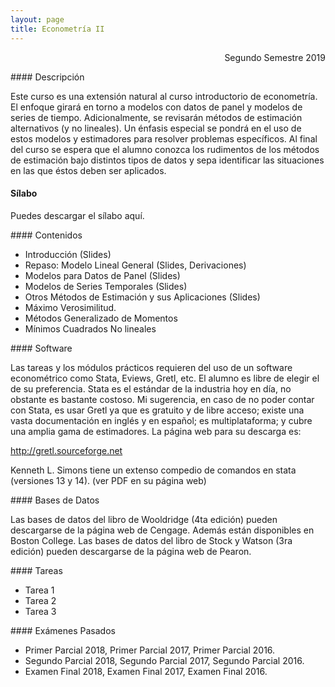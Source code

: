 ```yaml
---
layout: page
title: Econometría II
---
```


<div style="text-align: right"> Segundo Semestre 2019 </div>

#### Descripción

Este curso es una extensión natural al curso introductorio de econometría. El enfoque girará en torno a modelos con datos de panel y modelos de series de tiempo. Adicionalmente, se revisarán métodos de estimación alternativos (y no lineales). Un énfasis especial se pondrá en el uso de estos modelos y estimadores para resolver problemas específicos. Al final del curso se espera que el alumno conozca los rudimentos de los métodos de estimación bajo distintos tipos de datos y sepa identificar las situaciones en las que éstos deben ser aplicados.

#### Sílabo

Puedes descargar el sílabo aquí.

#### Contenidos

- Introducción (Slides)
- Repaso: Modelo Lineal General (Slides, Derivaciones)
- Modelos para Datos de Panel (Slides)
- Modelos de Series Temporales (Slides)
- Otros Métodos de Estimación y sus Aplicaciones (Slides)
- Máximo Verosimilitud.
- Métodos Generalizado de Momentos
- Mínimos Cuadrados No lineales

#### Software

Las tareas y los módulos prácticos requieren del uso de un software econométrico como Stata, Eviews, Gretl, etc. El alumno es libre de elegir el de su preferencia. Stata es el estándar de la industria hoy en día, no obstante es bastante costoso. Mi sugerencia, en caso de no poder contar con Stata, es usar Gretl ya que es gratuito y de libre acceso; existe una vasta documentación en inglés y en español; es multiplataforma; y cubre una amplia gama de estimadores. La página web para su descarga es:

http://gretl.sourceforge.net

Kenneth L. Simons tiene un extenso compedio de comandos en stata (versiones 13 y 14). (ver PDF en su página web)

#### Bases de Datos

Las bases de datos del libro de Wooldridge (4ta edición) pueden descargarse de la página web de Cengage. Además están disponibles en Boston College.
Las bases de datos del libro de Stock y Watson (3ra edición) pueden descargarse de la página web de Pearon.

#### Tareas

- Tarea 1
- Tarea 2
- Tarea 3

#### Exámenes Pasados

- Primer Parcial 2018, Primer Parcial 2017, Primer Parcial 2016.
- Segundo Parcial 2018, Segundo Parcial 2017, Segundo Parcial 2016.
- Examen Final 2018, Examen Final 2017, Examen Final 2016.

